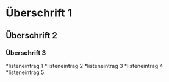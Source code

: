 # Überschrift 1

## Überschrift 2

### Überschrift 3

*listeneintrag 1
*listeneintrag 2
*listeneintrag 3
*listeneintrag 4
*listeneintrag 5